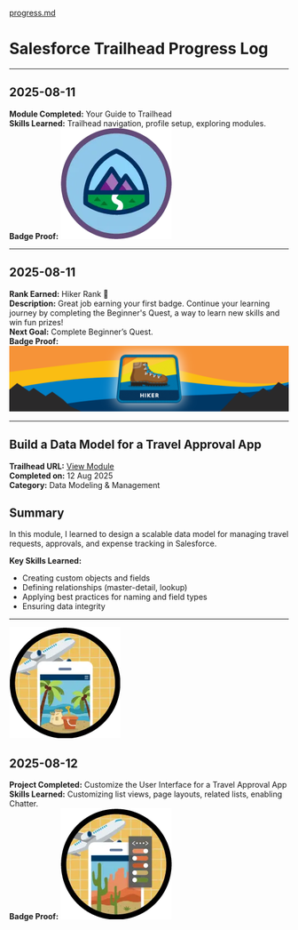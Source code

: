 [progress.md](https://github.com/user-attachments/files/21731466/progress.md)
# Salesforce Trailhead Progress Log

---


## 2025-08-11
**Module Completed:** Your Guide to Trailhead  
**Skills Learned:** Trailhead navigation, profile setup, exploring modules.  
**Badge Proof:** ![Your Guide to Trailhead](badges/Your-Guide-to-Trailhead.png)

---


## 2025-08-11
**Rank Earned:** Hiker Rank 🥾  
**Description:** Great job earning your first badge. Continue your learning journey by completing the Beginner's Quest, a way to learn new skills and win fun prizes!  
**Next Goal:** Complete Beginner’s Quest.  
**Badge Proof:** ![Hiker Rank](badges/hiker.png)

---
## Build a Data Model for a Travel Approval App

**Trailhead URL:** [View Module](https://trailhead.salesforce.com/content/learn/projects/build-a-data-model-for-a-travel-approval-app)  
**Completed on:** 12 Aug 2025  
**Category:** Data Modeling & Management

## Summary
In this module, I learned to design a scalable data model for managing travel requests, approvals, and expense tracking in Salesforce.

**Key Skills Learned:**
- Creating custom objects and fields
- Defining relationships (master-detail, lookup)
- Applying best practices for naming and field types
- Ensuring data integrity

---

![Badge Image](badges/build-travel-app.png)


## 2025-08-12
**Project Completed:** Customize the User Interface for a Travel Approval App  
**Skills Learned:** Customizing list views, page layouts, related lists, enabling Chatter.  
**Badge Proof:** ![Customize UI for Travel Approval App](badges/Customize-Travel-Approval-App.png)
